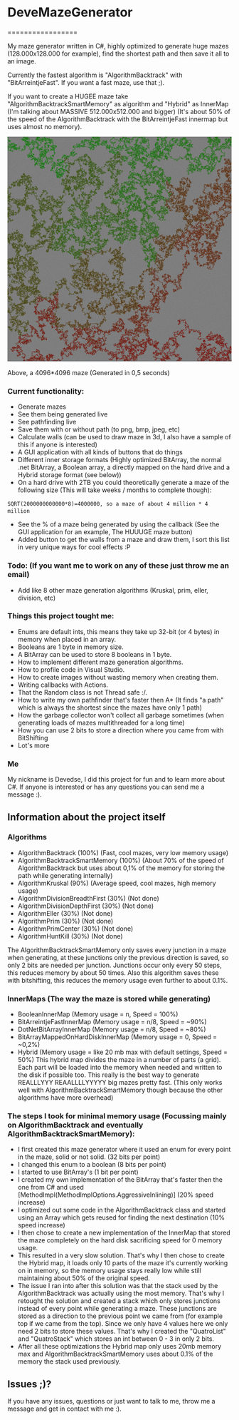 # DeveMazeGenerator
=================

My maze generator written in C#, highly optimized to generate huge mazes (128.000x128.000 for example), find the shortest path and then save it all to an image.

Currently the fastest algorithm is "AlgorithmBacktrack" with "BitArreintjeFast". If you want a fast maze, use that ;).

If you want to create a HUGEE maze take "AlgorithmBacktrackSmartMemory" as algorithm and "Hybrid" as InnerMap (I'm talking about MASSIVE 512.000x512.000 and bigger) (It's about 50% of the speed of the AlgorithmBacktrack with the BitArreintjeFast innermap but uses almost no memory).

![Maze](maze.png)

Above, a 4096*4096 maze (Generated in 0,5 seconds)

### Current functionality:
* Generate mazes
* See them being generated live
* See pathfinding live
* Save them with or without path (to png, bmp, jpeg, etc)
* Calculate walls (can be used to draw maze in 3d, I also have a sample of this if anyone is interested)
* A GUI application with all kinds of buttons that do things
* Different inner storage formats (Highly optimized BitArray, the normal .net BitArray, a Boolean array, a directly mapped on the hard drive and a Hybrid storage format (see below))
* On a hard drive with 2TB you could theoretically generate a maze of the following size (This will take weeks / months to complete though):
```
SQRT(2000000000000*8)=4000000, so a maze of about 4 million * 4 million
```
* See the % of a maze being generated by using the callback (See the GUI application for an example, The HUUUGE maze button)
* Added button to get the walls from a maze and draw them, I sort this list in very unique ways for cool effects :P

### Todo: (If you want me to work on any of these just throw me an email)
* Add like 8 other maze generation algorithms (Kruskal, prim, eller, division, etc)

### Things this project tought me:
* Enums are default ints, this means they take up 32-bit (or 4 bytes) in memory when placed in an array.
* Booleans are 1 byte in memory size.
* A BitArray can be used to store 8 booleans in 1 byte.
* How to implement different maze generation algorithms.
* How to profile code in Visual Studio.
* How to create images without wasting memory when creating them.
* Writing callbacks with Actions.
* That the Random class is not Thread safe :/.
* How to write my own pathfinder that's faster then A* (It finds "a path" which is always the shortest since the mazes have only 1 path)
* How the garbage collector won't collect all garbage sometimes (when generating loads of mazes multithreaded for a long time)
* How you can use 2 bits to store a direction where you came from with BitShifting
* Lot's more

### Me
My nickname is Devedse, I did this project for fun and to learn more about C#. If anyone is interested or has any questions you can send me a message :).

## Information about the project itself

### Algorithms
* AlgorithmBacktrack (100%) (Fast, cool mazes, very low memory usage)
* AlgorithmBacktrackSmartMemory (100%) (About 70% of the speed of AlgorithmBacktrack but uses about 0,1% of the memory for storing the path while generating internally)
* AlgorithmKruskal (90%) (Average speed, cool mazes, high memory usage)
* AlgorithmDivisionBreadthFirst (30%) (Not done)
* AlgorithmDivisionDepthFirst (30%) (Not done)
* AlgorithmEller (30%) (Not done)
* AlgorithmPrim (30%) (Not done)
* AlgorithmPrimCenter (30%) (Not done)
* AlgorithmHuntKill (30%) (Not done)

The AlgorithmBacktrackSmartMemory only saves every junction in a maze when generating, at these junctions only the previous direction is saved, so only 2 bits are needed per junction. Junctions occur only every 50 steps, this reduces memory by about 50 times. Also this algorithm saves these with bitshifting, this reduces the memory usage even further to about 0.1%.

### InnerMaps (The way the maze is stored while generating)
* BooleanInnerMap (Memory usage = n, Speed = 100%)
* BitArreintjeFastInnerMap (Memory usage = n/8, Speed = ~90%)
* DotNetBitArrayInnerMap (Memory usage = n/8, Speed = ~80%)
* BitArrayMappedOnHardDiskInnerMap (Memory usage = 0, Speed = ~0,2%)
* Hybrid (Memory usage = like 20 mb max with default settings, Speed = 50%)
This hybrid map divides the maze in a number of parts (a grid). Each part will be loaded into the memory when needed and written to the disk if possible too. This really is the best way to generate REALLLYYY REAALLLLYYYYY big mazes pretty fast. (This only works well with AlgorithmBacktrackSmartMemory though because the other algorithms have more overhead)

### The steps I took for minimal memory usage (Focussing mainly on AlgorithmBacktrack and eventually AlgorithmBacktrackSmartMemory):
* I first created this maze generator where it used an enum for every point in the maze, solid or not solid. (32 bits per point)
* I changed this enum to a boolean (8 bits per point)
* I started to use BitArray's (1 bit per point)
* I created my own implementation of the BitArray that's faster then the one from C# and used [MethodImpl(MethodImplOptions.AggressiveInlining)] (20% speed increase)
* I optimized out some code in the AlgorithmBacktrack class and started using an Array which gets reused for finding the next destination (10% speed increase)
* I then chose to create a new implementation of the InnerMap that stored the maze completely on the hard disk sacrificing speed for 0 memory usage.
* This resulted in a very slow solution. That's why I then chose to create the Hybrid map, it loads only 10 parts of the maze it's currently working on in memory, so the memory usage stays really low while still maintaining about 50% of the original speed.
* The issue I ran into after this solution was that the stack used by the AlgorithmBacktrack was actually using the most memory. That's why I retought the solution and created a stack which only stores junctions instead of every point while generating a maze. These junctions are stored as a direction to the previous point we came from (for example top if we came from the top). Since we only have 4 values here we only need 2 bits to store these values. That's why I created the "QuatroList" and "QuatroStack" which stores an int between 0 - 3 in only 2 bits.
* After all these optimizations the Hybrid map only uses 20mb memory max and AlgorithmBacktrackSmartMemory uses about 0.1% of the memory the stack used previously.

## Issues ;)?
If you have any issues, questions or just want to talk to me, throw me a message and get in contact with me :).